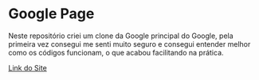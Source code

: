 # Google Page
Neste repositório criei um clone da Google principal do Google, pela primeira vez consegui me senti muito seguro e consegui entender melhor como os códigos funcionam, o que acabou facilitando na prática.

<a href="https://luizfelipe9627.github.io/google-page/" target="_blank">Link do Site</a>
